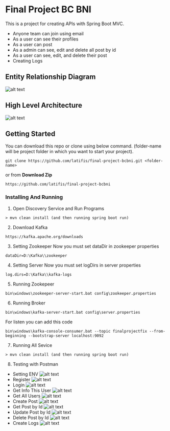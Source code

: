# Final Project BC BNI
This is a project for creating APIs with Spring Boot MVC.
 - Anyone team can join using email 
 - As a user can see their profiles
 - As a user can post
 - As a admin can see, edit and delete all post by id
 - As a user can see, edit, and delete their post
 - Creating Logs
## Entity Relationship Diagram
![alt text](https://github.com/latifis/etc/blob/main/final-project-bcbni/erd.png?raw=true)
## High Level Architecture
![alt text](https://github.com/latifis/etc/blob/main/final-project-bcbni/hla.png?raw=true)
## Getting Started
You can download this repo or clone using below command. (folder-name will be project folder in which you want to start your project).
```
git clone https://github.com/latifis/final-project-bcbni.git <folder-name>
```
or from **Download Zip**
```
https://github.com/latifis/final-project-bcbni 
```

### Installing And Running
1. Open Discovery Service and Run Programs
```
> mvn clean install (and then running spring boot run)
```
2. Download Kafka
```
https://kafka.apache.org/downloads
```
3. Setting Zookeeper
Now you must set dataDir in zookeeper properties
```
dataDir=D:\Kafka\\zookeeper
```
4. Setting Server
Now you must set logDirs in server properties
```
log.dirs=D:\Kafka\\kafka-logs
```
5. Running Zookepeer
```
bin\windows\zookeeper-server-start.bat config\zookeeper.properties
```
6. Running Broker
```
bin\windows\kafka-server-start.bat config\server.properties
```
For listen you can add this code
```
bin\windows\kafka-console-consumer.bat --topic finalprojectfix --from-beginning --bootstrap-server localhost:9092
```
7. Running All Sevice
```
> mvn clean install (and then running spring boot run)
```
8. Testing with Postman
 - Setting ENV
 ![alt text](https://github.com/latifis/etc/blob/main/final-project-bcbni/set-env.png?raw=true)
 - Register
 ![alt text](https://github.com/latifis/etc/blob/main/final-project-bcbni/register.png?raw=true)
 - Login
 ![alt text](https://github.com/latifis/etc/blob/main/final-project-bcbni/login.png?raw=true)
 - Get Info This User
 ![alt text](https://github.com/latifis/etc/blob/main/final-project-bcbni/get-info-this-user.png?raw=true)
 - Get All Users
 ![alt text](https://github.com/latifis/etc/blob/main/final-project-bcbni/get-all-user.png?raw=true)
 - Create Post
 ![alt text](https://github.com/latifis/etc/blob/main/final-project-bcbni/create-post.png?raw=true)
 - Get Post by Id
 ![alt text](https://github.com/latifis/etc/blob/main/final-project-bcbni/get-post-by-id.png?raw=true)
 - Update Post by Id
 ![alt text](https://github.com/latifis/etc/blob/main/final-project-bcbni/update-post-by-id.png?raw=true)
 - Delete Post by Id
 ![alt text](https://github.com/latifis/etc/blob/main/final-project-bcbni/delete-post-by-id.png?raw=true)
 - Create Logs
 ![alt text](https://github.com/latifis/etc/blob/main/final-project-bcbni/create-logs.png?raw=true)
